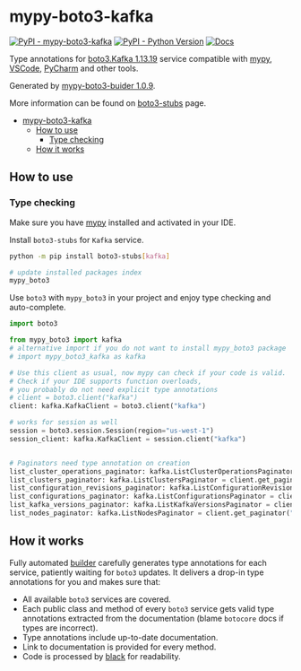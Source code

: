 # mypy-boto3-kafka

[![PyPI - mypy-boto3-kafka](https://img.shields.io/pypi/v/mypy-boto3-kafka.svg?color=blue)](https://pypi.org/project/mypy-boto3-kafka)
[![PyPI - Python Version](https://img.shields.io/pypi/pyversions/mypy-boto3-kafka.svg?color=blue)](https://pypi.org/project/mypy-boto3-kafka)
[![Docs](https://img.shields.io/readthedocs/mypy-boto3-builder.svg?color=blue)](https://mypy-boto3-builder.readthedocs.io/)

Type annotations for
[boto3.Kafka 1.13.19](https://boto3.amazonaws.com/v1/documentation/api/1.13.19/reference/services/kafka.html#Kafka) service
compatible with [mypy](https://github.com/python/mypy), [VSCode](https://code.visualstudio.com/),
[PyCharm](https://www.jetbrains.com/pycharm/) and other tools.

Generated by [mypy-boto3-buider 1.0.9](https://github.com/vemel/mypy_boto3_builder).

More information can be found on [boto3-stubs](https://pypi.org/project/boto3-stubs/) page.

- [mypy-boto3-kafka](#mypy-boto3-kafka)
  - [How to use](#how-to-use)
    - [Type checking](#type-checking)
  - [How it works](#how-it-works)

## How to use

### Type checking

Make sure you have [mypy](https://github.com/python/mypy) installed and activated in your IDE.

Install `boto3-stubs` for `Kafka` service.

```bash
python -m pip install boto3-stubs[kafka]

# update installed packages index
mypy_boto3
```

Use `boto3` with `mypy_boto3` in your project and enjoy type checking and auto-complete.

```python
import boto3

from mypy_boto3 import kafka
# alternative import if you do not want to install mypy_boto3 package
# import mypy_boto3_kafka as kafka

# Use this client as usual, now mypy can check if your code is valid.
# Check if your IDE supports function overloads,
# you probably do not need explicit type annotations
# client = boto3.client("kafka")
client: kafka.KafkaClient = boto3.client("kafka")

# works for session as well
session = boto3.session.Session(region="us-west-1")
session_client: kafka.KafkaClient = session.client("kafka")


# Paginators need type annotation on creation
list_cluster_operations_paginator: kafka.ListClusterOperationsPaginator = client.get_paginator("list_cluster_operations")
list_clusters_paginator: kafka.ListClustersPaginator = client.get_paginator("list_clusters")
list_configuration_revisions_paginator: kafka.ListConfigurationRevisionsPaginator = client.get_paginator("list_configuration_revisions")
list_configurations_paginator: kafka.ListConfigurationsPaginator = client.get_paginator("list_configurations")
list_kafka_versions_paginator: kafka.ListKafkaVersionsPaginator = client.get_paginator("list_kafka_versions")
list_nodes_paginator: kafka.ListNodesPaginator = client.get_paginator("list_nodes")
```

## How it works

Fully automated [builder](https://github.com/vemel/mypy_boto3_builder) carefully generates
type annotations for each service, patiently waiting for `boto3` updates. It delivers
a drop-in type annotations for you and makes sure that:

- All available `boto3` services are covered.
- Each public class and method of every `boto3` service gets valid type annotations
  extracted from the documentation (blame `botocore` docs if types are incorrect).
- Type annotations include up-to-date documentation.
- Link to documentation is provided for every method.
- Code is processed by [black](https://github.com/psf/black) for readability.